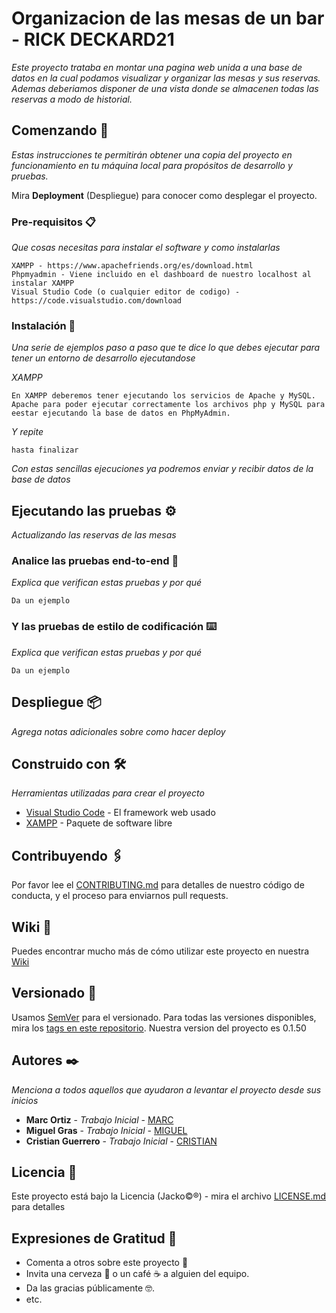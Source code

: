 # Organizacion de las mesas de un bar - RICK DECKARD21

_Este proyecto trataba en montar una pagina web unida a una base de datos en la cual podamos visualizar y organizar las mesas y sus reservas. Ademas deberiamos disponer de una vista donde se almacenen todas las reservas a modo de historial._

## Comenzando 🚀

_Estas instrucciones te permitirán obtener una copia del proyecto en funcionamiento en tu máquina local para propósitos de desarrollo y pruebas._

Mira **Deployment** (Despliegue) para conocer como desplegar el proyecto.


### Pre-requisitos 📋

_Que cosas necesitas para instalar el software y como instalarlas_

```
XAMPP - https://www.apachefriends.org/es/download.html
Phpmyadmin - Viene incluido en el dashboard de nuestro localhost al instalar XAMPP
Visual Studio Code (o cualquier editor de codigo) - https://code.visualstudio.com/download

```

### Instalación 🔧

_Una serie de ejemplos paso a paso que te dice lo que debes ejecutar para tener un entorno de desarrollo ejecutandose_

_XAMPP_

```
En XAMPP deberemos tener ejecutando los servicios de Apache y MySQL. Apache para poder ejecutar correctamente los archivos php y MySQL para eestar ejecutando la base de datos en PhpMyAdmin.
```

_Y repite_

```
hasta finalizar
```


_Con estas sencillas ejecuciones ya podremos enviar y recibir datos de la base de datos_

## Ejecutando las pruebas ⚙️

_Actualizando las reservas de las mesas_

### Analice las pruebas end-to-end 🔩

_Explica que verifican estas pruebas y por qué_

```
Da un ejemplo
```

### Y las pruebas de estilo de codificación ⌨️

_Explica que verifican estas pruebas y por qué_

```
Da un ejemplo
```

## Despliegue 📦

_Agrega notas adicionales sobre como hacer deploy_

## Construido con 🛠️

_Herramientas utilizadas para crear el proyecto_

* [Visual Studio Code](https://code.visualstudio.com/download) - El framework web usado
* [XAMPP](https://www.apachefriends.org/es/download.html) - Paquete de software libre

## Contribuyendo 🖇️

Por favor lee el [CONTRIBUTING.md](https://gist.github.com/villanuevand/xxxxxx) para detalles de nuestro código de conducta, y el proceso para enviarnos pull requests.

## Wiki 📖

Puedes encontrar mucho más de cómo utilizar este proyecto en nuestra [Wiki](https://github.com/tu/proyecto/wiki)

## Versionado 📌

Usamos [SemVer](http://semver.org/) para el versionado. Para todas las versiones disponibles, mira los [tags en este repositorio](https://github.com/tu/proyecto/tags).
Nuestra version del proyecto es 0.1.50

## Autores ✒️

_Menciona a todos aquellos que ayudaron a levantar el proyecto desde sus inicios_

* **Marc Ortiz** - *Trabajo Inicial* - [MARC](https://github.com/marcortizgonzalez)
* **Miguel Gras** - *Trabajo Inicial* - [MIGUEL](https://github.com/MiguelGras)
* **Cristian Guerrero** - *Trabajo Inicial* - [CRISTIAN](https://github.com/CristianGuerreroRioja)


## Licencia 📄

Este proyecto está bajo la Licencia (Jacko©®) - mira el archivo [LICENSE.md](LICENSE.md) para detalles

## Expresiones de Gratitud 🎁

* Comenta a otros sobre este proyecto 📢
* Invita una cerveza 🍺 o un café ☕ a alguien del equipo. 
* Da las gracias públicamente 🤓.
* etc.
